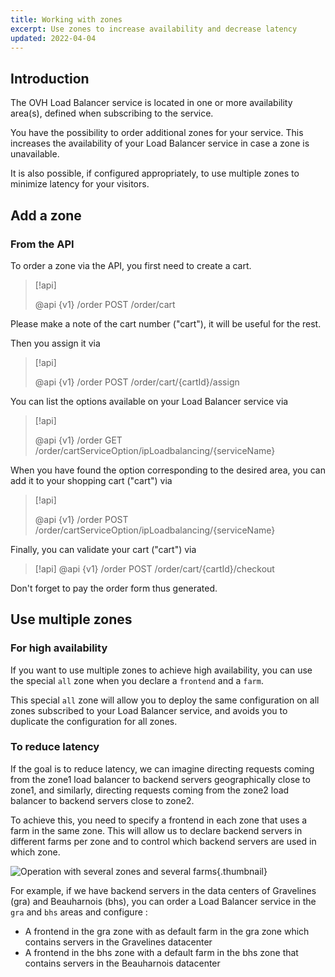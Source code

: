 ```yaml
---
title: Working with zones
excerpt: Use zones to increase availability and decrease latency
updated: 2022-04-04
---
```


## Introduction

The OVH Load Balancer service is located in one or more availability area(s),
defined when subscribing to the service.

You have the possibility to order additional zones for your service.
This increases the availability of your Load Balancer service in case a zone is unavailable.

It is also possible, if configured appropriately, to use multiple zones to minimize latency for your visitors.

## Add a zone

### From the API

To order a zone via the API, you first need to create a cart.

> [!api]
>
> @api {v1} /order POST /order/cart
>

Please make a note of the cart number ("cart"), it will be useful for the rest.

Then you assign it via

> [!api]
>
> @api {v1} /order POST /order/cart/{cartId}/assign
>

You can list the options available on your Load Balancer service via

> [!api]
>
> @api {v1} /order GET /order/cartServiceOption/ipLoadbalancing/{serviceName}
>

When you have found the option corresponding to the desired area, you can add it to your shopping cart ("cart") via

> [!api]
>
> @api {v1} /order POST /order/cartServiceOption/ipLoadbalancing/{serviceName}
>

Finally, you can validate your cart ("cart") via

> [!api]
> @api {v1} /order POST /order/cart/{cartId}/checkout
>

Don't forget to pay the order form thus generated.

## Use multiple zones

### For high availability

If you want to use multiple zones to achieve high availability, you can use the special `all` zone when you declare a `frontend` and a `farm`.

This special `all` zone will allow you to deploy the same configuration on all zones subscribed to your Load Balancer service, and avoids you to duplicate the configuration for all zones.

### To reduce latency

If the goal is to reduce latency, we can imagine directing requests coming from the zone1 load balancer to backend servers geographically close to zone1, and similarly, directing requests coming from the zone2 load balancer to backend servers close to zone2.

To achieve this, you need to specify a frontend in each zone that uses a farm in the same zone.
This will allow us to declare backend servers in different farms per zone and to control which backend servers are used in which zone.

![Operation with several zones and several farms](multi_zones_multi_backends.png){.thumbnail}

For example, if we have backend servers in the data centers of Gravelines (gra) and Beauharnois (bhs),
you can order a Load Balancer service in the `gra` and `bhs` areas and configure :

- A frontend in the gra zone with as default farm in the gra zone which contains servers in the Gravelines datacenter
- A frontend in the bhs zone with a default farm in the bhs zone that contains servers in the Beauharnois datacenter
